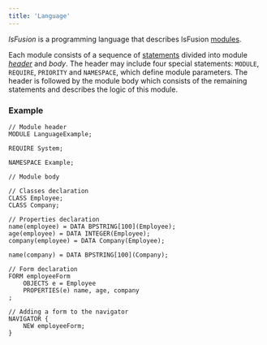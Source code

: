 ```yaml
---
title: 'Language'
---
```


*lsFusion* is a programming language that describes lsFusion [modules](Modules.md).

Each module consists of a sequence of [statements](Statements.md) divided into module [*header*](Module_header.md) and *body*. The header may include four special statements: `MODULE`, `REQUIRE`, `PRIORITY` and `NAMESPACE`, which define module parameters. The header is followed by the module body which consists of the remaining statements and describes the logic of this module.

### Example

```lsf
// Module header
MODULE LanguageExample;

REQUIRE System;

NAMESPACE Example;

// Module body

// Classes declaration
CLASS Employee;
CLASS Company;

// Properties declaration
name(employee) = DATA BPSTRING[100](Employee);
age(employee) = DATA INTEGER(Employee);
company(employee) = DATA Company(Employee);

name(company) = DATA BPSTRING[100](Company);

// Form declaration
FORM employeeForm
    OBJECTS e = Employee
    PROPERTIES(e) name, age, company
;

// Adding a form to the navigator
NAVIGATOR {
    NEW employeeForm;
}
```

